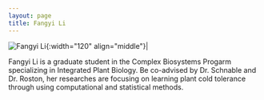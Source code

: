 ```yaml
---
layout: page
title: Fangyi Li
---
```


![Fangyi Li](/images/People_Images/Fangyi.jpg){:width="120" align="middle"}|

Fangyi Li is a graduate student in the Complex Biosystems Progarm specializing in Integrated Plant Biology. Be co-advised by Dr. Schnable and Dr. Roston, her researches are focusing on learning plant cold tolerance through using computational and statistical methods.
